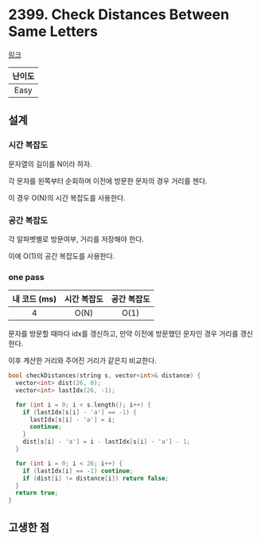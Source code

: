 # 2399. Check Distances Between Same Letters

[링크](https://leetcode.com/problems/check-distances-between-same-letters/)

| 난이도 |
| :----: |
|  Easy  |

## 설계

### 시간 복잡도

문자열의 길이를 N이라 하자.

각 문자를 왼쪽부터 순회하며 이전에 방문한 문자의 경우 거리를 젠다.

이 경우 O(N)의 시간 복잡도를 사용한다.

### 공간 복잡도

각 알파벳별로 방문여부, 거리를 저장해야 한다.

이에 O(1)의 공간 복잡도를 사용한다.

### one pass

| 내 코드 (ms) | 시간 복잡도 | 공간 복잡도 |
| :----------: | :---------: | :---------: |
|      4       |    O(N)     |    O(1)     |

문자를 방문할 때마다 idx를 갱신하고, 만약 이전에 방문했던 문자인 경우 거리를 갱신한다.

이후 계산한 거리와 주어진 거리가 같은지 비교한다.

```cpp
bool checkDistances(string s, vector<int>& distance) {
  vector<int> dist(26, 0);
  vector<int> lastIdx(26, -1);

  for (int i = 0; i < s.length(); i++) {
    if (lastIdx[s[i] - 'a'] == -1) {
      lastIdx[s[i] - 'a'] = i;
      continue;
    }
    dist[s[i] - 'a'] = i - lastIdx[s[i] - 'a'] - 1;
  }

  for (int i = 0; i < 26; i++) {
    if (lastIdx[i] == -1) continue;
    if (dist[i] != distance[i]) return false;
  }
  return true;
}
```

## 고생한 점
